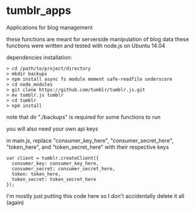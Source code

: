 # tumblr_apps
Applications for blog management

these functions are meant for serverside manipulation of blog data
these functions were written and tested with node.js on Ubuntu 14.04

dependencies installation:
```
> cd /path/to/project/directory
> mkdir backups
> npm install async fs module moment safe-readfile underscore
> cd node_modules
> git clone https://github.com/tumblr/tumblr.js.git
> mv tumblr.js tumblr
> cd tumblr
> npm install
```

note that dir "./backups" is required for some functions to run

you will also need your own api keys

in main.js, replace "consumer_key_here", "consumer_secret_here", "token_here", and "token_secret_here" with their respective keys
```
var client = tumblr.createClient({
  consumer_key: consumer_key_here,
  consumer_secret: consumer_secret_here,
  token: token_here,
  token_secret: token_secret_here
});
```

I'm mostly just putting this code here so I don't accidentally delete it all (again)

